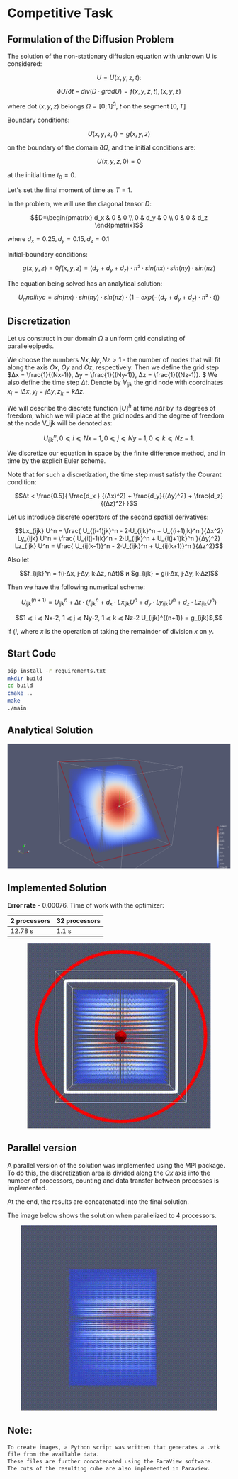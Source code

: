 # Competitive Task

## Formulation of the Diffusion Problem
The solution of the non-stationary diffusion equation with unknown U is considered:
```math
U = U(x, y, z, t):
```

```math
∂U/∂t - div (D · grad U) = f(x, y, z, t), (x,y,z)
``` 

where dot $(x, y, z)$ belongs $Ω = [0; 1]^3$, $t$ on the segment $[0, T]$

Boundary conditions:
```math
U(x, y, z, t) = g(x, y, z) 
```
on the boundary of the domain $∂Ω$, and the initial conditions are: 

```math
U(x, y, z, 0) = 0 
```
at the initial time $t_0 = 0$.

Let's set the final moment of time as $T = 1$.


In the problem, we will use the diagonal tensor $D$:

```math
D=\begin{pmatrix}
d_x & 0 & 0 \\
0 & d_y & 0 \\
0 & 0 & d_z 
\end{pmatrix}
```

where $d_x = 0.25, d_y = 0.15, d_z = 0.1$

Initial-boundary conditions:
```math
g(x, y, z) = 0
f(x, y, z) = (d_x+d_y+d_z)·π²·sin(πx)·sin(πy)·sin(πz)
```

The equation being solved has an analytical solution:
```math
U_analityc = sin(πx)·sin(πy)·sin(πz)·(1 - exp(-(d_x+d_y+d_z)·π²·t))
```

## Discretization
Let us construct in our domain $Ω$ a uniform grid consisting of parallelepipeds. 

We choose the numbers $Nx, Ny, Nz > 1$ - the number of nodes that will fit along the axis $Ox$, $Oy$ and $Oz$, respectively.
Then we define the grid step $Δx = \frac{1}{(Nx-1)}, Δy = \frac{1}{(Ny-1)}, Δz = \frac{1}{(Nz-1)}. $
We also define the time step $Δt$.
Denote by $V_{ijk}$ the grid node with coordinates $x_i = i Δx, y_j = j Δy, z_k = k Δz.$

We will describe the discrete function $[U]^h$ at time $nΔt$ by its degrees of freedom, which we will place at the grid nodes
and the degree of freedom at the node V_ijk will be denoted as:
```math
U_{ijk}^n, 0 ⩽ i ⩽ Nx-1, 0 ⩽ j ⩽ Ny-1, 0 ⩽ k ⩽ Nz-1.
```
We discretize our equation in space by the finite difference method, and in time by the explicit Euler scheme.

Note that for such a discretization, the time step must satisfy the Courant condition:
```math
Δt < \frac{0.5}{ \frac{d_x } {(Δx)^2} + \frac{d_y}{(Δy)^2} + \frac{d_z}{(Δz)^2} }
```
Let us introduce discrete operators of the second spatial derivatives:

```math
Lx_{ijk} U^n = \frac{ U_{(i-1)jk}^n - 2·U_{ijk}^n + U_{(i+1)jk}^n }{Δx^2}
Ly_{ijk} U^n = \frac{ U_{i(j-1)k}^n - 2·U_{ijk}^n + U_{i(j+1)k}^n }{Δy)^2}
Lz_{ijk} U^n = \frac{ U_{ij(k-1)}^n - 2·U_{ijk}^n + U_{ij(k+1)}^n }{Δz^2}
```
Also let
```math
f_{ijk}^n = f(i·Δx, j·Δy, k·Δz, nΔt)$ и $g_{ijk} = g(i·Δx, j·Δy, k·Δz)
```
Then we have the following numerical scheme:
```math
U_{ijk}^{(n+1)} = U_{ijk}^n + Δt·(f_{ijk}^n + d_x·Lx_{ijk} U^n + d_y·Ly_{ijk} U^n + d_z·Lz_{ijk} U^n) 
```
```math
1 ⩽ i ⩽ Nx-2, 1 ⩽ j ⩽ Ny-2, 1 ⩽ k ⩽ Nz-2
U_{ijk}^{(n+1)} = g_{ijk}$,
```
if $(i%(Nx-1)) (j%(Ny-1)) (k%(Nz-1)) = 0$, where $x%y$ is the operation of taking the remainder of division $x$ on $y$.

## Start Code

```bash
pip install -r requirements.txt
mkdir build
cd build
cmake ..
make
./main
```

## Analytical Solution
<p align="center">
  <img src="data/images/analytical.png">
</p>

## Implemented Solution

**Error rate** - 0.00076.
Time of work with the optimizer:
<div align="center">

| **2 processors** | **32 processors** |
|------------------|-------------------|
| 12.78 s          | 1.1 s             |

</div>


<p align="center">
  <img src="data/images/front.png">
</p>

## Parallel version
A parallel version of the solution was implemented using the MPI package. 
To do this, the discretization area is divided along the $Ox$ axis into the number of processors, 
counting and data transfer between processes is implemented. 


At the end, the results are concatenated into the final solution.

The image below shows the solution when parallelized to 4 processors.
<p align="center">
  <img src="data/images/mpi.gif">
</p>

## Note:
```
To create images, a Python script was written that generates a .vtk file from the available data. 
These files are further concatenated using the ParaView software. 
The cuts of the resulting cube are also implemented in Paraview.
```